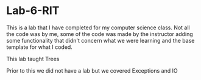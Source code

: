 # Lab-6-RIT

This is a lab that I have completed for my computer science class.
Not all the code was by me, some of the code was made by the instructor adding some functionality that didn't concern what we were learning and the base template for what I coded.

This lab taught Trees

Prior to this we did not have a lab but we covered Exceptions and IO
